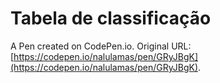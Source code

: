 # Tabela de classificação

A Pen created on CodePen.io. Original URL: [https://codepen.io/nalulamas/pen/GRyJBgK](https://codepen.io/nalulamas/pen/GRyJBgK).


